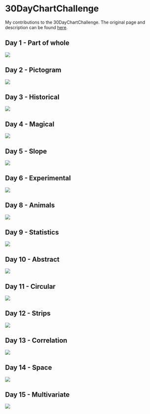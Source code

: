 # 30DayChartChallenge
 
My contributions to the 30DayChartChallenge. The original page and description can be found [here](https://github.com/Z3tt/30DayChartChallenge_Collection2021).

## Day 1 - Part of whole

![](day01_part_of_whole/plot.png)

## Day 2 - Pictogram

![](day02_pictogram/plot.png)

## Day 3 - Historical

![](day03_historical/plot.png)

## Day 4 - Magical

![](day04_magical/plot.png)

## Day 5 - Slope

![](day05_slope/plot.png)

## Day 6 - Experimental

![](day06_experimental/plot.png)

## Day 8 - Animals

![](day08_animals/plot.png)

## Day 9 - Statistics

![](day09_statistics/plot.png)

## Day 10 - Abstract

![](day10_abstract/plot.png)

## Day 11 - Circular

![](day11_circular/plot.png)

## Day 12 - Strips

![](day12_strip/plot.png)

## Day 13 - Correlation

![](day13_correlation/plot.png)

## Day 14 - Space

![](day14_space/plot.png)

## Day 15 - Multivariate

![](day15_multivariate/plot.png)
